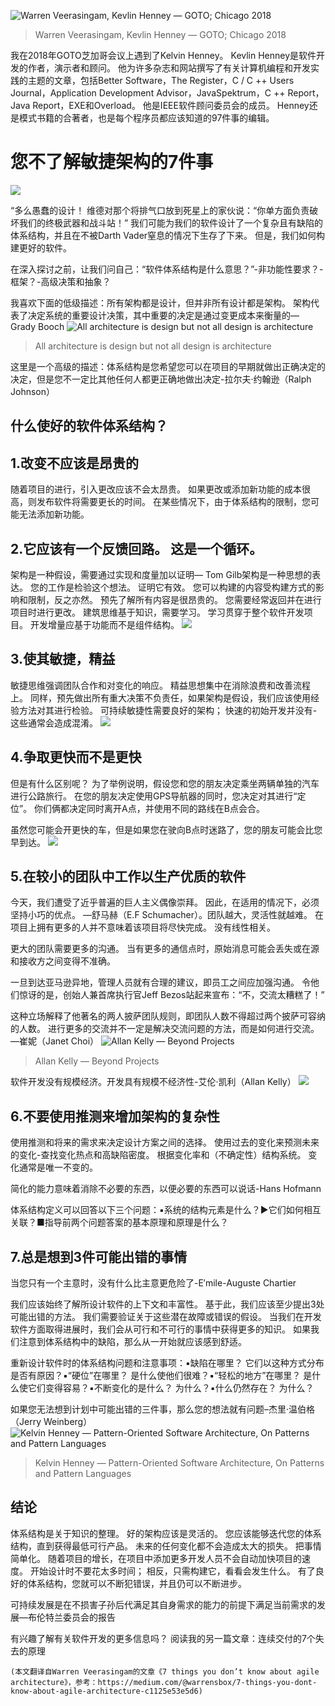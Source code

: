 ![Warren Veerasingam, Kevlin Henney — GOTO; Chicago 2018](1!r-ckX3bSTFgYekSmRYBZ2w.jpeg)
> Warren Veerasingam, Kevlin Henney — GOTO; Chicago 2018


我在2018年GOTO芝加哥会议上遇到了Kelvin Henney。 Kevlin Henney是软件开发的作者，演示者和顾问。 他为许多杂志和网站撰写了有关计算机编程和开发实践的主题的文章，包括Better Software，The Register，C / C ++ Users Journal，Application Development Advisor，JavaSpektrum，C ++ Report，Java Report，EXE和Overload。 他是IEEE软件顾问委员会的成员。 Henney还是模式书籍的合著者，也是每个程序员都应该知道的97件事的编辑。
# 您不了解敏捷架构的7件事
![](1!DWyRpSMZWv0buHi-UN3ybA.jpeg)

“多么愚蠢的设计！ 维德对那个将排气口放到死星上的家伙说：“你单方面负责破坏我们的终极武器和战斗站！” 我们可能为我们的软件设计了一个复杂且有缺陷的体系结构，并且在不被Darth Vader窒息的情况下生存了下来。 但是，我们如何构建更好的软件。

在深入探讨之前，让我们问自己：“软件体系结构是什么意思？”-非功能性要求？-框架？-高级决策和抽象？

我喜欢下面的低级描述：所有架构都是设计，但并非所有设计都是架构。 架构代表了决定系统的重要设计决策，其中重要的决定是通过变更成本来衡量的— Grady Booch
![All architecture is design but not all design is architecture](1!tewEvvx_mIFUKCed-zIqhw.png)
> All architecture is design but not all design is architecture


这里是一个高级的描述：体系结构是您希望您可以在项目的早期就做出正确决定的决定，但是您不一定比其他任何人都更正确地做出决定-拉尔夫·约翰逊（Ralph Johnson）
## 什么使好的软件体系结构？
## 1.改变不应该是昂贵的

随着项目的进行，引入更改应该不会太昂贵。 如果更改或添加新功能的成本很高，则发布软件将需要更长的时间。 在某些情况下，由于体系结构的限制，您可能无法添加新功能。
## 2.它应该有一个反馈回路。 这是一个循环。

架构是一种假设，需要通过实现和度量加以证明— Tom Gilb架构是一种思想的表达。 您的工作是检验这个想法。 证明它有效。 您可以构建的内容受构建方式的影响和限制，反之亦然。 预先了解所有内容是很昂贵的。 您需要经常返回并在进行项目时进行更改。 建筑思维基于知识，需要学习。 学习贯穿于整个软件开发项目。 开发增量应基于功能而不是组件结构。
![](1!SZBGFXbcYfYJcPDhOfRLug.png)
## 3.使其敏捷，精益

敏捷思维强调团队合作和对变化的响应。 精益思想集中在消除浪费和改善流程上。 同样，预先做出所有重大决策不负责任，如果架构是假设，我们应该使用经验方法对其进行检验。 可持续敏捷性需要良好的架构； 快速的初始开发并没有-这些通常会造成混淆。
![](1!wf3D4C-ZqQmO1oyxpFincg.png)
## 4.争取更快而不是更快

但是有什么区别呢？ 为了举例说明，假设您和您的朋友决定乘坐两辆单独的汽车进行公路旅行。 在您的朋友决定使用GPS导航器的同时，您决定对其进行“定位”。 你们俩都决定同时离开A点，并使用不同的路线在B点会合。

虽然您可能会开更快的车，但是如果您在驶向B点时迷路了，您的朋友可能会比您早到达。
![](1!oeu2TEPwVPq23GYpCIIAIA.png)
## 5.在较小的团队中工作以生产优质的软件

今天，我们遭受了近乎普遍的巨人主义偶像崇拜。 因此，在适用的情况下，必须坚持小巧的优点。 —舒马赫（E.F Schumacher）。团队越大，灵活性就越难。 在项目上拥有更多的人并不意味着该项目将尽快完成。 没有线性相关。

更大的团队需要更多的沟通。 当有更多的通信点时，原始消息可能会丢失或在源和接收方之间变得不准确。

一旦到达亚马逊异地，管理人员就有合理的建议，即员工之间应加强沟通。 令他们惊讶的是，创始人兼首席执行官Jeff Bezos站起来宣布：“不，交流太糟糕了！”

这种立场解释了他著名的两人披萨团队规则，即团队人数不得超过两个披萨可容纳的人数。 进行更多的交流并不一定是解决交流问题的方法，而是如何进行交流。 —崔妮（Janet Choi）
![Allan Kelly — Beyond Projects](1!P6uxexXqBi6IFtUqgODhSw.png)
> Allan Kelly — Beyond Projects


软件开发没有规模经济。开发具有规模不经济性-艾伦·凯利（Allan Kelly）
![](1!fPzA85NvM6bSFQ36BDV-sQ.png)
## 6.不要使用推测来增加架构的复杂性

使用推测和将来的需求来决定设计方案之间的选择。 使用过去的变化来预测未来的变化-查找变化热点和高缺陷密度。 根据变化率和（不确定性）结构系统。 变化通常是唯一不变的。

简化的能力意味着消除不必要的东西，以便必要的东西可以说话-Hans Hofmann

体系结构定义可以回答以下三个问题：▪系统的结构元素是什么？►它们如何相互关联？■指导前两个问题答案的基本原理和原理是什么？
## 7.总是想到3件可能出错的事情

当您只有一个主意时，没有什么比主意更危险了-E′mile-Auguste Chartier

我们应该始终了解所设计软件的上下文和丰富性。 基于此，我们应该至少提出3处可能出错的方法。 我们需要验证关于这些潜在故障或错误的假设。 当我们在开发软件方面取得进展时，我们会从可行和不可行的事情中获得更多的知识。 如果我们注意到体系结构中的缺陷，那么从一开始就应该感到舒适。

重新设计软件时的体系结构问题和注意事项：▪缺陷在哪里？ 它们以这种方式分布是否有原因？▪“硬位”在哪里？ 是什么使他们很难？▪“轻松的地方”在哪里？ 是什么使它们变得容易？▪不断变化的是什么？ 为什么？▪什么仍然存在？ 为什么？

如果您无法想到计划中可能出错的三件事，那么您的想法就有问题–杰里·温伯格（Jerry Weinberg）
![Kelvin Henney — Pattern-Oriented Software Architecture, On Patterns and Pattern Languages](1!xyg2UGNBeBSpk9rJwr4grw.png)
> Kelvin Henney — Pattern-Oriented Software Architecture, On Patterns and Pattern Languages

## 结论

体系结构是关于知识的整理。 好的架构应该是灵活的。 您应该能够迭代您的体系结构，直到获得最低可行产品。 未来的任何变化都不会造成太大的损失。 把事情简单化。 随着项目的增长，在项目中添加更多开发人员不会自动加快项目的速度。 开始设计时不要花太多时间； 相反，只需构建它，看看会发生什么。 有了良好的体系结构，您就可以不断犯错误，并且仍可以不断进步。

可持续发展是在不损害子孙后代满足其自身需求的能力的前提下满足当前需求的发展—布伦特兰委员会的报告

有兴趣了解有关软件开发的更多信息吗？ 阅读我的另一篇文章：连续交付的7个失去的原理
```
(本文翻译自Warren Veerasingam的文章《7 things you don’t know about agile architecture》，参考：https://medium.com/@warrensbox/7-things-you-dont-know-about-agile-architecture-c1125e53e5d6)
```
